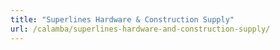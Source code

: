 ```yaml
---
title: "Superlines Hardware & Construction Supply"
url: /calamba/superlines-hardware-and-construction-supply/
---
```

